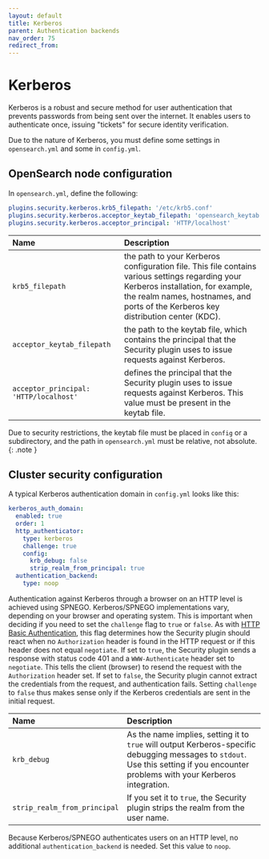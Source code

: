 ```yaml
---
layout: default
title: Kerberos
parent: Authentication backends
nav_order: 75
redirect_from:
---
```


# Kerberos

Kerberos is a robust and secure method for user authentication that prevents passwords from being sent over the internet.
It enables users to authenticate once, issuing "tickets" for secure identity verification.

Due to the nature of Kerberos, you must define some settings in `opensearch.yml` and some in `config.yml`.

## OpenSearch node configuration

In `opensearch.yml`, define the following:

```yml
plugins.security.kerberos.krb5_filepath: '/etc/krb5.conf'
plugins.security.kerberos.acceptor_keytab_filepath: 'opensearch_keytab.tab'
plugins.security.kerberos.acceptor_principal: 'HTTP/localhost'
```

Name | Description
:--- | :---
`krb5_filepath` | the path to your Kerberos configuration file. This file contains various settings regarding your Kerberos installation, for example, the realm names, hostnames, and ports of the Kerberos key distribution center (KDC).
`acceptor_keytab_filepath` | the path to the keytab file, which contains the principal that the Security plugin uses to issue requests against Kerberos.
`acceptor_principal: 'HTTP/localhost'` | defines the principal that the Security plugin uses to issue requests against Kerberos. This value must be present in the keytab file.

Due to security restrictions, the keytab file must be placed in `config` or a subdirectory, and the path in `opensearch.yml` must be relative, not absolute.
{: .note }

## Cluster security configuration

A typical Kerberos authentication domain in `config.yml` looks like this:
```yml
kerberos_auth_domain:
  enabled: true
  order: 1
  http_authenticator:
    type: kerberos
    challenge: true
    config:
      krb_debug: false
      strip_realm_from_principal: true
  authentication_backend:
    type: noop
```

Authentication against Kerberos through a browser on an HTTP level is achieved using SPNEGO. Kerberos/SPNEGO implementations vary, depending on your browser and operating system. This is important when deciding if you need to set the `challenge` flag to `true` or `false`.
As with [HTTP Basic Authentication]({{site.url}}{{site.baseurl}}/security/authentication-backends/basic-authc/), this flag determines how the Security plugin should react when no `Authorization` header is found in the HTTP request or if this header does not equal `negotiate`.
If set to `true`, the Security plugin sends a response with status code 401 and a `WWW-Authenticate` header set to `negotiate`. This tells the client (browser) to resend the request with the `Authorization` header set. If set to `false`, the Security plugin cannot extract the credentials from the request, and authentication fails. Setting `challenge` to `false` thus makes sense only if the Kerberos credentials are sent in the initial request.

Name | Description
:--- | :---
`krb_debug` | As the name implies, setting it to `true` will output Kerberos-specific debugging messages to `stdout`. Use this setting if you encounter problems with your Kerberos integration.
`strip_realm_from_principal` | If you set it to `true`, the Security plugin strips the realm from the user name.

Because Kerberos/SPNEGO authenticates users on an HTTP level, no additional `authentication_backend` is needed. Set this value to `noop`.
